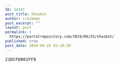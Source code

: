 ```yaml
---
ID: 14147
post_title: Shazbot
author: crockman
post_excerpt: ""
layout: post
permalink: >
  https://portalrepository.com/2019/09/25/shazbot/
published: true
post_date: 2019-09-25 02:10:30
---
```

<pre>21DCFD001FF8</pre>
